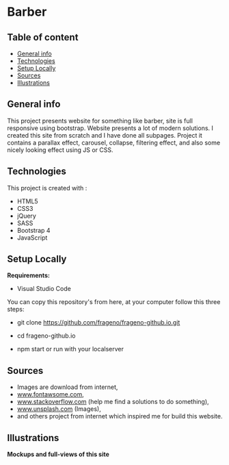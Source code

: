  # Barber 

## Table of content
* [General info](#general-info)
* [Technologies](#technologies)
* [Setup Locally](#setup-locally)
* [Sources](#sources)
* [Illustrations](#illustrations)


## General info

This project presents website for something like barber, site is full responsive using bootstrap.
Website presents a lot of modern solutions. I created this site from scratch and I have done all subpages.
Project it contains a parallax effect, carousel, collapse, filtering effect, and also some nicely looking effect using JS or CSS.


 
## Technologies

This project is created with : 
* HTML5
* CSS3
* jQuery
* SASS 
* Bootstrap 4
* JavaScript

## Setup Locally
<b>Requirements:</b>

* Visual Studio Code

You can copy this repository's from here, at your computer follow this three steps:

* git clone https://github.com/frageno/frageno-github.io.git

* cd frageno-github.io

* npm start or run with your localserver 

## Sources

* Images are download from internet,
* www.fontawsome.com, 
* www.stackoverflow.com (help me find a solutions to do something), 
* www.unsplash.com (Images),
* and others project from internet which inspired me for build this website. 

## Illustrations

<b>Mockups and full-views of this site</b>
